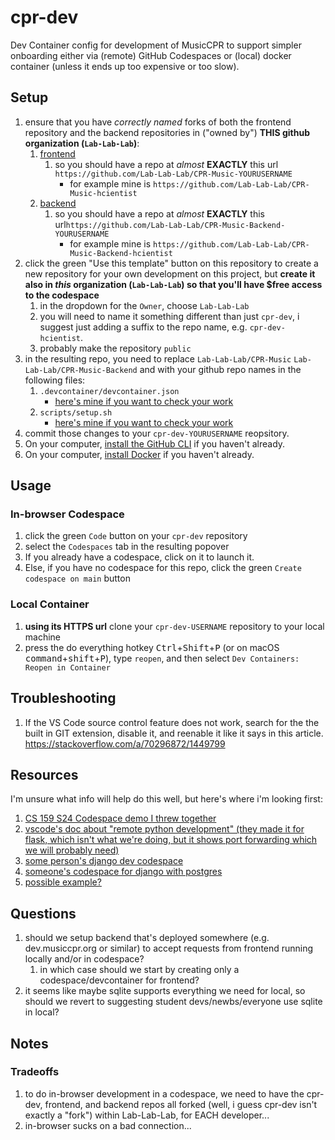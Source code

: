 # cpr-dev
Dev Container config for development of MusicCPR to support simpler onboarding either via (remote)  GitHub Codespaces or (local) docker container (unless it ends up too expensive or too slow).

## Setup
1. ensure that you have _correctly named_ forks of both the frontend repository and the backend repositories in ("owned by") **THIS github organization (`Lab-Lab-Lab`)**:
    1. [frontend](https://github.com/Lab-Lab-Lab/CPR-Music)
        1. so you should have a repo at _almost_ **EXACTLY** this url `https://github.com/Lab-Lab-Lab/CPR-Music-YOURUSERNAME`
            * for example mine is `https://github.com/Lab-Lab-Lab/CPR-Music-hcientist`
    1. [backend](https://github.com/Lab-Lab-Lab/CPR-Music-Backend)
        1. so you should have a repo at _almost_ **EXACTLY** this url`https://github.com/Lab-Lab-Lab/CPR-Music-Backend-YOURUSERNAME`
            * for example mine is `https://github.com/Lab-Lab-Lab/CPR-Music-Backend-hcientist`
1. click the green "Use this template" button on this repository to create a new repository for your own development on this project, but **create it also in _this_ organization (`Lab-Lab-Lab`) so that you'll have $free access to the codespace**
    1. in the dropdown for the `Owner`, choose `Lab-Lab-Lab`
    1. you will need to name it something different than just `cpr-dev`, i suggest just adding a suffix to the repo name, e.g. `cpr-dev-hcientist`.
    1. probably make the repository `public`
1. in the resulting repo, you need to replace `Lab-Lab-Lab/CPR-Music` `Lab-Lab-Lab/CPR-Music-Backend` and  with your github repo names in the following files:
    1. `.devcontainer/devcontainer.json`
        * [here's mine if you want to check your work](https://github.com/Lab-Lab-Lab/cpr-dev-hcientist/blob/main/.devcontainer/devcontainer.json#L47,L53)
    1. `scripts/setup.sh`
        * [here's mine if you want to check your work](https://github.com/Lab-Lab-Lab/cpr-dev-hcientist/blob/main/scripts/setup.sh#L2-L3)
1. commit those changes to your `cpr-dev-YOURUSERNAME` reopsitory.
1. On your computer, [install the GitHub CLI](https://github.com/cli/cli#installation) if you haven't already.
1. On your computer, [install Docker](https://docs.docker.com/get-docker/) if you haven't already.

## Usage

### In-browser Codespace
1. click the green `Code` button on your `cpr-dev` repository
1. select the `Codespaces` tab in the resulting popover
1. If you already have a codespace, click on it to launch it. 
1. Else, if you have no codespace for this repo, click the green `Create codespace on main` button

### Local Container
1. **using its HTTPS url** clone your `cpr-dev-USERNAME` repository to your local machine 
1. press the do everything hotkey <kbd>Ctrl</kbd>+<kbd>Shift</kbd>+<kbd>P</kbd> (or on macOS <kbd>command</kbd>+<kbd>shift</kbd>+<kbd>P</kbd>), type `reopen`, and then select `Dev Containers: Reopen in Container`

## Troubleshooting
1. If the VS Code source control feature does not work, search for the the built in GIT extension, disable it, and reenable it like it says in this article.
https://stackoverflow.com/a/70296872/1449799


## Resources

I'm unsure what info will help do this well, but here's where i'm looking first:
1. [CS 159 S24 Codespace demo I threw together](https://github.com/159S24/codespace)
2. [vscode's doc about "remote python development" (they made it for flask, which isn't what we're doing, but it shows port forwarding which we will probably need)](https://github.com/microsoft/vscode-remote-try-python/blob/main/.devcontainer/devcontainer.json)
3. [some person's django dev codespace](https://github.com/github/codespaces-django/tree/main)
4. [someone's codespace for django with postgres](https://til.simonwillison.net/github/django-postgresql-codespaces)
5. [possible example?](https://github.com/codespaces-contrib/codespaces-multi-repo/tree/main)

## Questions
1. should we setup backend that's deployed somewhere (e.g. dev.musiccpr.org or similar) to accept requests from frontend running locally and/or in codespace?
    1. in which case should we start by creating only a codespace/devcontainer for frontend?
2. it seems like maybe sqlite supports everything we need for local, so should we revert to suggesting student devs/newbs/everyone use sqlite in local?

## Notes

### Tradeoffs
1. to do in-browser development in a codespace, we need to have the cpr-dev, frontend, and backend repos all forked (well, i guess cpr-dev isn't exactly a "fork") within Lab-Lab-Lab, for EACH developer...
1. in-browser sucks on a bad connection...
